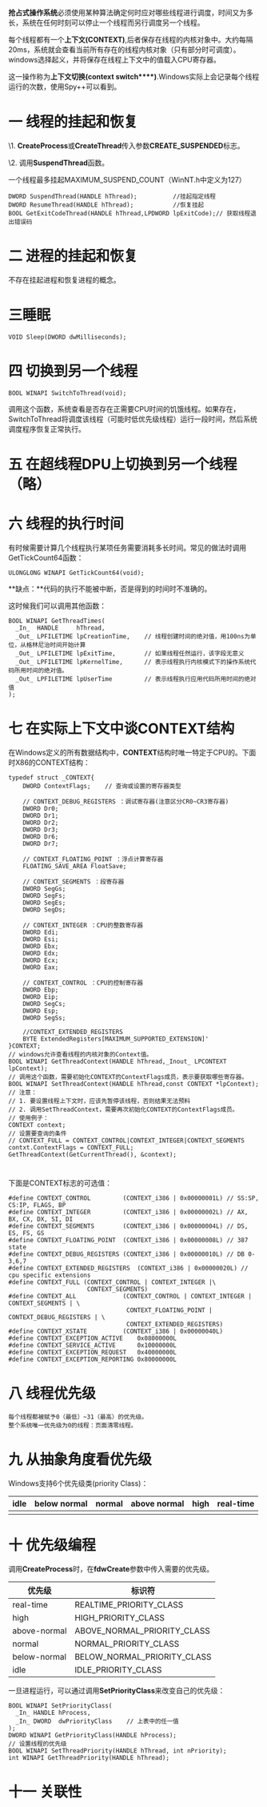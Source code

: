 **抢占式操作系统**必须使用某种算法确定何时应对哪些线程进行调度，时间又为多长，系统在任何时刻可以停止一个线程而另行调度另一个线程。

每个线程都有一个**上下文(CONTEXT)**,后者保存在线程的内核对象中。大约每隔20ms，系统就会查看当前所有存在的线程内核对象（只有部分时可调度）。windows选择起义，并将保存在线程上下文中的值载入CPU寄存器。

这一操作称为**上下文切换(context switch****)**.Windows实际上会记录每个线程运行的次数，使用Spy++可以看到。

# 一 线程的挂起和恢复

\1. **CreateProcess**或**CreateThread**传入参数**CREATE_SUSPENDED**标志。

\2. 调用**SuspendThread**函数。

一个线程最多挂起MAXIMUM_SUSPEND_COUNT（WinNT.h中定义为127）

 

```
DWORD SuspendThread(HANDLE hThread);          //挂起指定线程
DWORD ResumeThread(HANDLE hThread);           //恢复挂起 
BOOL GetExitCodeThread(HANDLE hThread,LPDWORD lpExitCode);// 获取线程退出错误码
```

# **二 进程的挂起和恢复** 

不存在挂起进程和恢复进程的概念。

# **三睡眠**

 

```
VOID Sleep(DWORD dwMilliseconds);
```

# 四 切换到另一个线程  

 

```
BOOL WINAPI SwitchToThread(void);
```

调用这个函数，系统查看是否存在正需要CPU时间的饥饿线程。如果存在，SwitchToThread将调度该线程（可能时低优先级线程）运行一段时间，然后系统调度程序恢复正常执行。

# 五 在超线程DPU上切换到另一个线程（略）

# 六 线程的执行时间

有时候需要计算几个线程执行某项任务需要消耗多长时间。常见的做法时调用GetTickCount64函数：

 

```
ULONGLONG WINAPI GetTickCount64(void);
```

**缺点：**代码的执行不能被中断，否是得到的时间时不准确的。

这时候我们可以调用其他函数：

 

```
BOOL WINAPI GetThreadTimes(
  _In_  HANDLE     hThread,
  _Out_ LPFILETIME lpCreationTime,    // 线程创建时间的绝对值，用100ns为单位，从格林尼治时间开始计算
  _Out_ LPFILETIME lpExitTime,        // 如果线程任然运行，该字段无意义
  _Out_ LPFILETIME lpKernelTime,      // 表示线程执行内核模式下的操作系统代码所用时间的绝对值。
  _Out_ LPFILETIME lpUserTime         // 表示线程执行应用代码所用时间的绝对值
);
```

# 七 在实际上下文中谈CONTEXT结构 

在Windows定义的所有数据结构中，**CONTEXT**结构时唯一特定于CPU的。下面时X86的CONTEXT结构：

 

```
typedef struct _CONTEXT{
    DWORD ContextFlags;    // 查询或设置的寄存器类型
    
    // CONTEXT_DEBUG_REGISTERS ：调试寄存器(注意区分CR0~CR3寄存器)
    DWORD Dr0;
    DWORD Dr1;
    DWORD Dr2;
    DWORD Dr3;
    DWORD Dr6;
    DWORD Dr7;
    
    // CONTEXT_FLOATING_POINT ：浮点计算寄存器
    FLOATING_SAVE_AREA FloatSave;
    
    // CONTEXT_SEGMENTS ：段寄存器
    DWORD SegGs;
    DWORD SegFs;
    DWORD SegEs;
    DWORD SegDs;
    
    // CONTEXT_INTEGER ：CPU的整数寄存器
    DWORD Edi;
    DWORD Esi;
    DWORD Ebx;
    DWORD Edx;
    DWORD Ecx;
    DWORD Eax;
    
    // CONTEXT_CONTROL ：CPU的控制寄存器
    DWORD Ebp;
    DWORD Eip;
    DWORD SegCs;
    DWORD Esp;
    DWORD SegSs;
    
    //CONTEXT_EXTENDED_REGISTERS
    BYTE ExtendedRegisters[MAXIMUM_SUPPORTED_EXTENSION]'
}CONTEXT;
// windows允许查看线程的内核对象的Context值。
BOOL WINAPI GetThreadContext(HANDLE hThread,_Inout_ LPCONTEXT lpContext);
// 调用这个函数，需要初始化CONTEXT的ContextFlags成员，表示要获取哪些寄存器。
BOOL WINAPI SetThreadContext(HANDLE hThread,const CONTEXT *lpContext);
// 注意：
// 1. 要设置线程上下文时，应该先暂停该线程，否则结果无法预料
// 2. 调用SetThreadContext，需要再次初始化CONTEXT的ContextFlags成员。
// 使用例子：
CONTEXT context;
// 设置要查询的条件
// CONTEXT_FULL = CONTEXT_CONTROL|CONTEXT_INTEGER|CONTEXT_SEGMENTS
contxt.ContextFlags = CONTEXT_FULL; 
GetThreadContext(GetCurrentThread(), &context); 
```

# 

下面是CONTEXT标志的可选值：

 

```
#define CONTEXT_CONTROL         (CONTEXT_i386 | 0x00000001L) // SS:SP, CS:IP, FLAGS, BP
#define CONTEXT_INTEGER         (CONTEXT_i386 | 0x00000002L) // AX, BX, CX, DX, SI, DI
#define CONTEXT_SEGMENTS        (CONTEXT_i386 | 0x00000004L) // DS, ES, FS, GS
#define CONTEXT_FLOATING_POINT  (CONTEXT_i386 | 0x00000008L) // 387 state
#define CONTEXT_DEBUG_REGISTERS (CONTEXT_i386 | 0x00000010L) // DB 0-3,6,7
#define CONTEXT_EXTENDED_REGISTERS  (CONTEXT_i386 | 0x00000020L) // cpu specific extensions
#define CONTEXT_FULL (CONTEXT_CONTROL | CONTEXT_INTEGER |\
                      CONTEXT_SEGMENTS)
#define CONTEXT_ALL             (CONTEXT_CONTROL | CONTEXT_INTEGER | CONTEXT_SEGMENTS | \
                                 CONTEXT_FLOATING_POINT | CONTEXT_DEBUG_REGISTERS | \
                                 CONTEXT_EXTENDED_REGISTERS)
#define CONTEXT_XSTATE          (CONTEXT_i386 | 0x00000040L)
#define CONTEXT_EXCEPTION_ACTIVE    0x08000000L
#define CONTEXT_SERVICE_ACTIVE      0x10000000L
#define CONTEXT_EXCEPTION_REQUEST   0x40000000L
#define CONTEXT_EXCEPTION_REPORTING 0x80000000L
```

# 八 线程优先级 

```
每个线程都被赋予0（最低）~31（最高）的优先级。
整个系统唯一优先级为0的线程：页面清零线程。
```

# 九 从抽象角度看优先级

Windows支持6个优先级类(priority Class)：

| idle | below normal | normal | above normal | high | real-time |
| ---- | ------------ | ------ | ------------ | ---- | --------- |
|      |              |        |              |      |           |

# 十 优先级编程

调用**CreateProcess**时，在**fdwCreate**参数中传入需要的优先级。

| 优先级       | 标识符                      |
| ------------ | --------------------------- |
| real-time    | REALTIME_PRIORITY_CLASS     |
| high         | HIGH_PRIORITY_CLASS         |
| above-normal | ABOVE_NORMAL_PRIORITY_CLASS |
| normal       | NORMAL_PRIORITY_CLASS       |
| below-normal | BELOW_NORMAL_PRIORITY_CLASS |
| idle         | IDLE_PRIORITY_CLASS         |

一旦进程运行，可以通过调用**SetPriorityClass**来改变自己的优先级：

 

```
BOOL WINAPI SetPriorityClass(
  _In_ HANDLE hProcess,
  _In_ DWORD  dwPriorityClass    // 上表中的任一值
);
DWORD WINAPI GetPriorityClass(HANDLE hProcess);
// 设置线程的优先级
BOOL WINAPI SetThreadPriority(HANDLE hThread, int nPriority);
int WINAPI GetThreadPriority(HANDLE hThread);
```

# 十一 关联性

 